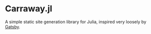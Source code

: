 # Carraway.jl

A simple static site generation library for Julia, inspired very loosely by [Gatsby](https://www.gatsbyjs.com/).
